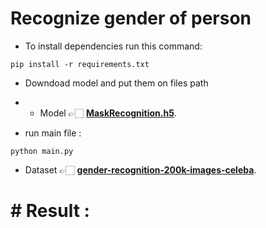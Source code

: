 # Recognize gender of person 
- To install dependencies run this command:
```
pip install -r requirements.txt
```
- Downdoad model and put them on files path 
- - Model 👉🏻  **[MaskRecognition.h5](https://drive.google.com/file/d/11jUHABQ-w9jitd8poNnmR3Hx_kLVjWeh/view?usp=sharing)**.

- run main file :
 ```
python main.py 
```
- Dataset 👉🏻 **[gender-recognition-200k-images-celeba](https://www.kaggle.com/ashishjangra27/gender-recognition-200k-images-celeba)**.

# # Result :
